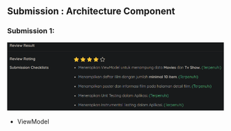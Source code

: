 ## Submission : Architecture Component

### Submission 1:
![Submission 1 Review](git_asset/SubSatu.png)
- ViewModel